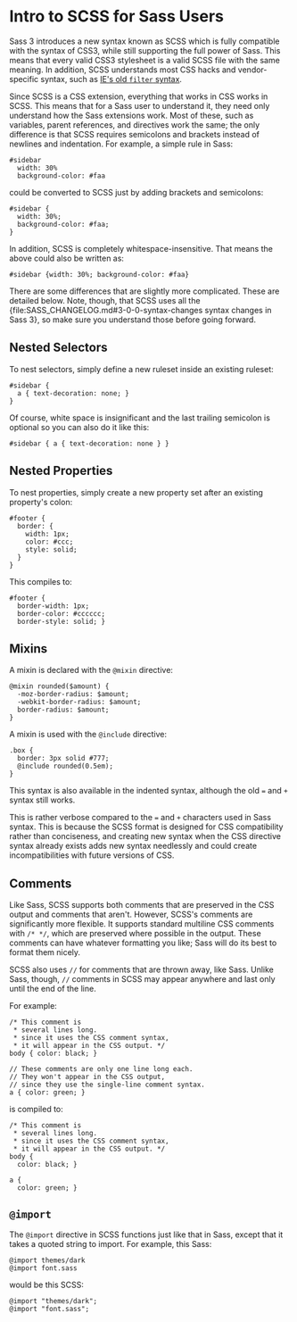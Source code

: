 # Intro to SCSS for Sass Users

Sass 3 introduces a new syntax known as SCSS
which is fully compatible with the syntax of CSS3,
while still supporting the full power of Sass.
This means that every valid CSS3 stylesheet
is a valid SCSS file with the same meaning.
In addition, SCSS understands most CSS hacks
and vendor-specific syntax, such as [IE's old `filter` syntax](http://msdn.microsoft.com/en-us/library/ms533754%28VS.85%29.aspx).

Since SCSS is a CSS extension,
everything that works in CSS works in SCSS.
This means that for a Sass user to understand it,
they need only understand how the Sass extensions work.
Most of these, such as variables, parent references, and directives work the same;
the only difference is that SCSS requires semicolons
and brackets instead of newlines and indentation.
For example, a simple rule in Sass:

    #sidebar
      width: 30%
      background-color: #faa

could be converted to SCSS just by adding brackets and semicolons:

    #sidebar {
      width: 30%;
      background-color: #faa;
    }

In addition, SCSS is completely whitespace-insensitive.
That means the above could also be written as:

    #sidebar {width: 30%; background-color: #faa}

There are some differences that are slightly more complicated.
These are detailed below.
Note, though, that SCSS uses all the
{file:SASS_CHANGELOG.md#3-0-0-syntax-changes syntax changes in Sass 3},
so make sure you understand those before going forward.

## Nested Selectors

To nest selectors, simply define a new ruleset
inside an existing ruleset:

    #sidebar {
      a { text-decoration: none; }
    }

Of course, white space is insignificant
and the last trailing semicolon is optional
so you can also do it like this:

    #sidebar { a { text-decoration: none } }

## Nested Properties

To nest properties,
simply create a new property set
after an existing property's colon:

    #footer {
      border: {
        width: 1px;
        color: #ccc;
        style: solid;
      }
    }

This compiles to:

    #footer {
      border-width: 1px;
      border-color: #cccccc;
      border-style: solid; }

## Mixins

A mixin is declared with the `@mixin` directive:

    @mixin rounded($amount) {
      -moz-border-radius: $amount;
      -webkit-border-radius: $amount;
      border-radius: $amount;
    }

A mixin is used with the `@include` directive:

    .box {
      border: 3px solid #777;
      @include rounded(0.5em);
    }

This syntax is also available in the indented syntax,
although the old `=` and `+` syntax still works.

This is rather verbose compared to the `=` and `+` characters used in Sass syntax.
This is because the SCSS format is designed for CSS compatibility rather than conciseness,
and creating new syntax when the CSS directive syntax already exists
adds new syntax needlessly and
could create incompatibilities with future versions of CSS.

## Comments

Like Sass, SCSS supports both comments that are preserved in the CSS output
and comments that aren't.
However, SCSS's comments are significantly more flexible.
It supports standard multiline CSS comments with `/* */`,
which are preserved where possible in the output.
These comments can have whatever formatting you like;
Sass will do its best to format them nicely.

SCSS also uses `//` for comments that are thrown away, like Sass.
Unlike Sass, though, `//` comments in SCSS may appear anywhere
and last only until the end of the line.

For example:

    /* This comment is
     * several lines long.
     * since it uses the CSS comment syntax,
     * it will appear in the CSS output. */
    body { color: black; }

    // These comments are only one line long each.
    // They won't appear in the CSS output,
    // since they use the single-line comment syntax.
    a { color: green; }

is compiled to:

    /* This comment is
     * several lines long.
     * since it uses the CSS comment syntax,
     * it will appear in the CSS output. */
    body {
      color: black; }

    a {
      color: green; }

## `@import`

The `@import` directive in SCSS functions just like that in Sass,
except that it takes a quoted string to import.
For example, this Sass:

    @import themes/dark
    @import font.sass

would be this SCSS:

    @import "themes/dark";
    @import "font.sass";
